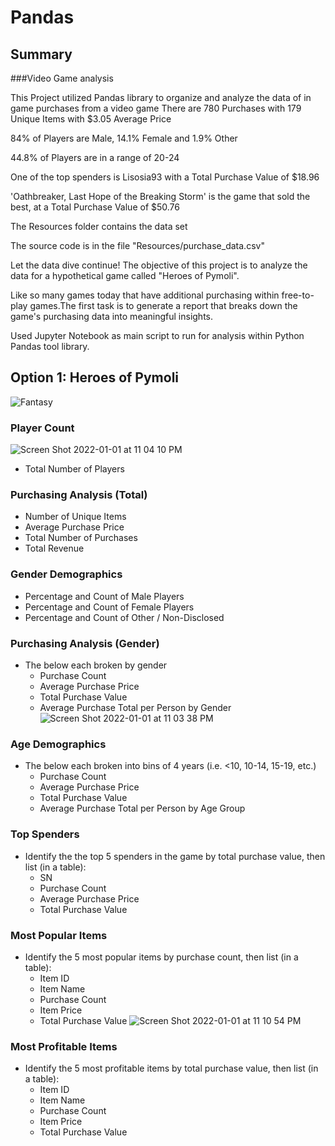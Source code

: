 # Pandas

## Summary 
###Video Game analysis

This Project utilized Pandas library to organize and analyze the data of in game purchases from a video game
There are 780 Purchases with 179 Unique Items with $3.05 Average Price

84% of Players are Male, 14.1% Female and 1.9% Other

44.8% of Players are in a range of 20-24

One of the top spenders is Lisosia93 with a Total Purchase Value of $18.96

'Oathbreaker, Last Hope of the Breaking Storm' is the game that sold the best, at a Total Purchase Value of $50.76

The Resources folder contains the data set

The source code is in the file  "Resources/purchase_data.csv"

Let the data dive continue!
The objective of this project is to analyze the data for a hypothetical  game called "Heroes of Pymoli".

Like so many games today that have additional purchasing within free-to-play games.The first task is to generate a report that breaks down the game's purchasing data into meaningful insights.



Used Jupyter Notebook as main script to run for analysis within Python Pandas tool library.


## Option 1: Heroes of Pymoli

![Fantasy](Images/Fantasy.png)


### Player Count
![Screen Shot 2022-01-01 at 11 04 10 PM](https://user-images.githubusercontent.com/33403205/149123378-94a933ca-379d-4bf5-bfc9-194d6d634ca7.png)

* Total Number of Players

### Purchasing Analysis (Total)

* Number of Unique Items
* Average Purchase Price
* Total Number of Purchases
* Total Revenue

### Gender Demographics

* Percentage and Count of Male Players
* Percentage and Count of Female Players
* Percentage and Count of Other / Non-Disclosed

### Purchasing Analysis (Gender)

* The below each broken by gender
  * Purchase Count
  * Average Purchase Price
  * Total Purchase Value
  * Average Purchase Total per Person by Gender
![Screen Shot 2022-01-01 at 11 03 38 PM](https://user-images.githubusercontent.com/33403205/149123425-83f64d95-0c34-4ffc-b976-31532d2abed5.png)

### Age Demographics

* The below each broken into bins of 4 years (i.e. &lt;10, 10-14, 15-19, etc.)
  * Purchase Count
  * Average Purchase Price
  * Total Purchase Value
  * Average Purchase Total per Person by Age Group

### Top Spenders

* Identify the the top 5 spenders in the game by total purchase value, then list (in a table):
  * SN
  * Purchase Count
  * Average Purchase Price
  * Total Purchase Value

### Most Popular Items

* Identify the 5 most popular items by purchase count, then list (in a table):
  * Item ID
  * Item Name
  * Purchase Count
  * Item Price
  * Total Purchase Value
![Screen Shot 2022-01-01 at 11 10 54 PM](https://user-images.githubusercontent.com/33403205/149123289-57c5ab33-2a56-46b4-84ee-deff9287f2c2.png)

### Most Profitable Items

* Identify the 5 most profitable items by total purchase value, then list (in a table):
  * Item ID
  * Item Name
  * Purchase Count
  * Item Price
  * Total Purchase Value




